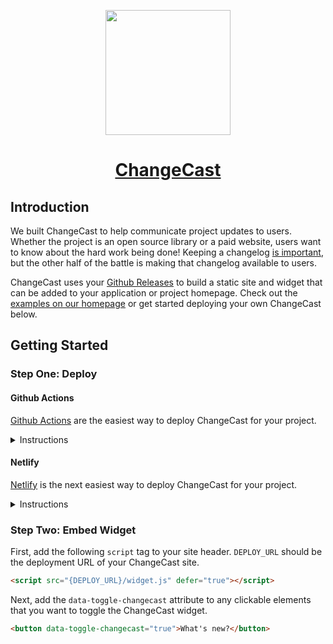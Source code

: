 <p align="center">
  <img width="200" src="https://user-images.githubusercontent.com/1153686/55920627-8d5fdc00-5bc7-11e9-92d5-34dca3f66712.png" />
</p>

<div align="center">
  <h1>
    <a href="https://changecast.now.sh">
      ChangeCast
    </a>
  </h1>
</div>

## Introduction

We built ChangeCast to help communicate project updates to users. Whether the project is an open source library or a paid website, users want to know about the hard work being done! Keeping a changelog [is important](https://keepachangelog.com), but the other half of the battle is making that changelog available to users.

ChangeCast uses your [Github Releases](https://help.github.com/en/articles/creating-releases) to build a static site and widget that can be added to your application or project homepage. Check out the [examples on our homepage](https://changecast.now.sh) or get started deploying your own ChangeCast below.

## Getting Started

### Step One: Deploy

#### Github Actions

[Github Actions](https://github.com/features/actions) are the easiest way to deploy ChangeCast for your project.

<details>
  <summary>Instructions</summary>

##### 1. Add the ChangeCast Action

```HCL
action "Build" {
  uses = "palmerhq/changecast@v1.0.0"
  env = {
    DEPLOY_URL = {DEPLOY_URL}
  }
  secrets = [
    "GITHUB_TOKEN",
  ]
}
```

Note that `URL` is necessary for SEO and Open Graph tags to work properly, but ChangeCast will build without it. You can skip this for your first deployment, and redeploy once you know the deployment URL.

##### 2. Add a static deployment Action

In the example below we are using [Netlify](https://www.netlify.com), but any static deployment action should work. Simply configure the action to deploy the `./changecast` directory that is created by the ChangeCast Action.

```HCL
action "Publish with Netlify" {
  needs = "Build"
  uses = "netlify/actions/cli@master"
  args = "deploy --dir=./changecast --prod"
  secrets = [
    "NETLIFY_AUTH_TOKEN",
    "NETLIFY_SITE_ID",
  ]
}
```

Note that you can generate a new `NETLIFY_SITE_ID` by installing the [Netlify CLI](https://github.com/netlify/cli) and running `netlify sites:create`.

As a bonus you can also try the [Chronicler Action](https://github.com/marketplace/actions/chronicler-action) to help you draft release notes from PR titles.

For a full working example of deploying ChangeCast using Github Actions, check out our [main.workflow](https://github.com/palmerhq/changecast/blob/master/.github/main.workflow).

</details>

#### Netlify

[Netlify](https://www.netlify.com) is the next easiest way to deploy ChangeCast for your project.

<details>
  <summary>Instructions</summary>

##### 1. Deploy

[![Deploy to Netlify](https://www.netlify.com/img/deploy/button.svg)](https://app.netlify.com/start/deploy?repository=https://github.com/palmerhq/changecast)

You will be prompted for the following information:

- **Github repository url**: Enter the url of a Github repository _(e.g. https://github.com/facebook/react)_.
- **Github access token (optional for public repos)**: [Generate](https://help.github.com/articles/creating-a-personal-access-token-for-the-command-line) and enter an access token with `repo` scope.

After deploying, you can assign a custom domain for your changelog [using Netlify](https://www.netlify.com/docs/custom-domains/).

##### 2. Add a Build Trigger

In order to rebuild whenever a Github release is published, we want to add a webhook for Github releases to Netlify. The steps to do so are:

1. [Create a build hook](https://www.netlify.com/docs/webhooks/#incoming-webhooks) in Netlify.
2. Create a webhook in the Github repository (https://github.com/{owner}/{name}/settings/hooks/new).
3. Copy the build hook URL from Netlify into the Github "Payload URL".
4. In the Github webhook under "Which events would you like to trigger this webhook?", select "Let me select individual events." and "Releases".

You're all set! Now your changelog page and widget will rebuild whenever a new release is published.

</details>

### Step Two: Embed Widget

First, add the following `script` tag to your site header. `DEPLOY_URL` should be the deployment URL of your ChangeCast site.

```html
<script src="{DEPLOY_URL}/widget.js" defer="true"></script>
```

Next, add the `data-toggle-changecast` attribute to any clickable elements that you want to toggle the ChangeCast widget.

```html
<button data-toggle-changecast="true">What's new?</button>
```
